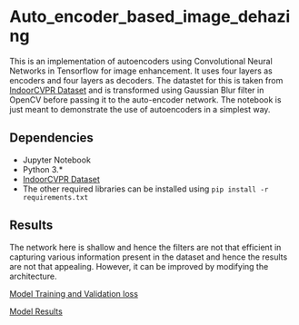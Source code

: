 # Auto_encoder_based_image_dehazing

This is an implementation of autoencoders using Convolutional Neural Networks in Tensorflow for image enhancement. It uses four layers as encoders and four layers as decoders. The datastet for this is taken from [IndoorCVPR Dataset](https://www.kaggle.com/datasets/itsahmad/indoor-scenes-cvpr-2019) and is transformed using Gaussian Blur filter in OpenCV before passing it to the auto-encoder network. The notebook is just meant to demonstrate the use of autoencoders in a simplest way.

## Dependencies
* Jupyter Notebook
* Python 3.*
* [IndoorCVPR Dataset](https://www.kaggle.com/datasets/itsahmad/indoor-scenes-cvpr-2019)
* The other required libraries can be installed using ``` pip install -r requirements.txt ```

## Results
The network here is shallow and hence the filters are not that efficient in capturing various information present in the dataset and hence the results are not that appealing. However, it can be improved by modifying the architecture.

[Model Training and Validation loss](https://github.com/Ayush-Mi/Auto_encoder_based_image_dehazing/blob/main/loss.png)

[Model Results](https://github.com/Ayush-Mi/Auto_encoder_based_image_dehazing/blob/main/results.png)
